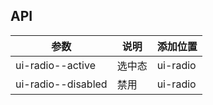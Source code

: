 ## API

| 参数     | 说明           | 添加位置     |
|----------|----------------|----------|
| ui-radio--active | 选中态 | ui-radio |
| ui-radio--disabled | 禁用 | ui-radio |